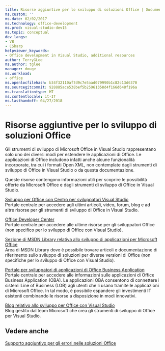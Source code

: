 ```yaml
---
title: Risorse aggiuntive per lo sviluppo di soluzioni Office | Documenti Microsoft
ms.custom: ''
ms.date: 02/02/2017
ms.technology: office-development
ms.prod: visual-studio-dev15
ms.topic: conceptual
dev_langs:
- VB
- CSharp
helpviewer_keywords:
- Office development in Visual Studio, additional resources
author: TerryGLee
ms.author: tglee
manager: douge
ms.workload:
- office
ms.openlocfilehash: b34f32110af7d9c7e5aad079990b1c82c13d6370
ms.sourcegitcommit: 928885ace538bef5b25961358d4f166d648f196a
ms.translationtype: MT
ms.contentlocale: it-IT
ms.lasthandoff: 04/27/2018
---
```

# <a name="additional-resources-for-developing-office-solutions"></a>Risorse aggiuntive per lo sviluppo di soluzioni Office
  Gli strumenti di sviluppo di Microsoft Office in Visual Studio rappresentano solo uno dei diversi modi per estendere le applicazioni di Office. Le applicazioni di Office includono infatti anche alcune funzionalità incorporate, tra cui i formati Open XML, non contemplate dagli strumenti di sviluppo di Office in Visual Studio o da questa documentazione.  

 Queste risorse contengono informazioni utili per scoprire le possibilità offerte da Microsoft Office e dagli strumenti di sviluppo di Office in Visual Studio.  

 [Sviluppo per Office con Centro per sviluppatori Visual Studio](http://go.microsoft.com/fwlink/?LinkId=149752)  
 Portale centrale per accedere agli ultimi articoli, video, forum, blog e ad altre risorse per gli strumenti di sviluppo di Office in Visual Studio.  

 [Office Developer Center](http://go.microsoft.com/fwlink/?LinkId=83467)  
 Portale centrale per accedere alle ultime risorse per gli sviluppatori Office (non specifico per lo sviluppo di Office con Visual Studio).  

 [Sezione di MSDN Library relativa allo sviluppo di applicazioni per Microsoft Office](http://go.microsoft.com/fwlink/?LinkId=149870)  
 Area di MSDN Library dove è possibile trovare articoli e documentazione di riferimento sullo sviluppo di soluzioni per diverse versioni di Office (non specifiche per lo sviluppo di Office con Visual Studio).  

 [Portale per sviluppatori di applicazioni di Office Business Application](http://go.microsoft.com/fwlink/?LinkId=99125)  
 Portale centrale per accedere alle informazioni sulle applicazioni di Office Business Application (OBA). Le applicazioni OBA consentono di connettere i sistemi Line of Business (LOB) agli utenti che li usano tramite le applicazioni di Microsoft Office. In tal modo, è possibile espandere gli investimenti IT esistenti combinando le risorse a disposizione in modi innovativi.  

 [Blog relativo allo sviluppo per Office con Visual Studio](http://go.microsoft.com/fwlink/?LinkId=149748)  
 Blog gestito dal team Microsoft che crea gli strumenti di sviluppo di Office per Visual Studio.  

## <a name="see-also"></a>Vedere anche  
 [Supporto aggiuntivo per gli errori nelle soluzioni Office](../vsto/additional-support-for-errors-in-office-solutions.md)  
